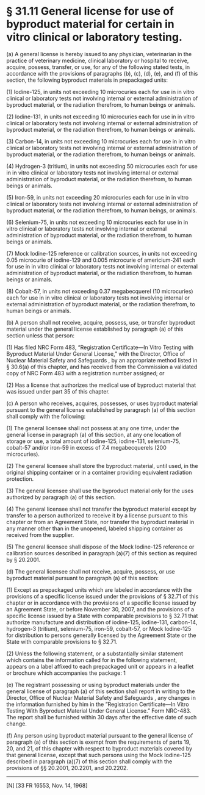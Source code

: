 # § 31.11   General license for use of byproduct material for certain in vitro clinical or laboratory testing.

(a) A general license is hereby issued to any physician, veterinarian in the practice of veterinary medicine, clinical laboratory or hospital to receive, acquire, possess, transfer, or use, for any of the following stated tests, in accordance with the provisions of paragraphs (b), (c), (d), (e), and (f) of this section, the following byproduct materials in prepackaged units:


(1) Iodine-125, in units not exceeding 10 microcuries each for use in in vitro clinical or laboratory tests not involving internal or external administration of byproduct material, or the radiation therefrom, to human beings or animals.


(2) Iodine-131, in units not exceeding 10 microcuries each for use in in vitro clinical or laboratory tests not involving internal or external administration of byproduct material, or the radiation therefrom, to human beings or animals.


(3) Carbon-14, in units not exceeding 10 microcuries each for use in in vitro clinical or laboratory tests not involving internal or external administration of byproduct material, or the radiation therefrom, to human beings or animals.


(4) Hydrogen-3 (tritium), in units not exceeding 50 microcuries each for use in in vitro clinical or laboratory tests not involving internal or external administration of byproduct material, or the radiation therefrom, to human beings or animals.


(5) Iron-59, in units not exceeding 20 microcuries each for use in in vitro clinical or laboratory tests not involving internal or external administration of byproduct material, or the radiation therefrom, to human beings, or animals.


(6) Selenium-75, in units not exceeding 10 microcuries each for use in in vitro clinical or laboratory tests not involving internal or external administration of byproduct material, or the radiation therefrom, to human beings or animals.


(7) Mock Iodine-125 reference or calibration sources, in units not exceeding 0.05 microcurie of iodine-129 and 0.005 microcurie of americium-241 each for use in in vitro clinical or laboratory tests not involving internal or external administration of byproduct material, or the radiation therefrom, to human beings or animals.


(8) Cobalt-57, in units not exceeding 0.37 megabecquerel (10 microcuries) each for use in in vitro clinical or laboratory tests not involving internal or external administration of byproduct material, or the radiation therefrom, to human beings or animals.


(b) A person shall not receive, acquire, possess, use, or transfer byproduct material under the general license established by paragraph (a) of this section unless that person:


(1) Has filed NRC Form 483, “Registration Certificate—In Vitro Testing with Byproduct Material Under General License,” with the Director, Office of Nuclear Material Safety and Safeguards , by an appropriate method listed in § 30.6(a) of this chapter, and has received from the Commission a validated copy of NRC Form 483 with a registration number assigned; or


(2) Has a license that authorizes the medical use of byproduct material that was issued under part 35 of this chapter.


(c) A person who receives, acquires, possesses, or uses byproduct material pursuant to the general license established by paragraph (a) of this section shall comply with the following:


(1) The general licensee shall not possess at any one time, under the general license in paragraph (a) of this section, at any one location of storage or use, a total amount of iodine-125, iodine-131, selenium-75, cobalt-57 and/or iron-59 in excess of 7.4 megabecquerels (200 microcuries).


(2) The general licensee shall store the byproduct material, until used, in the original shipping container or in a container providing equivalent radiation protection.


(3) The general licensee shall use the byproduct material only for the uses authorized by paragraph (a) of this section.


(4) The general licensee shall not transfer the byproduct material except by transfer to a person authorized to receive it by a license pursuant to this chapter or from an Agreement State, nor transfer the byproduct material in any manner other than in the unopened, labeled shipping container as received from the supplier.


(5) The general licensee shall dispose of the Mock Iodine-125 reference or calibration sources described in paragraph (a)(7) of this section as required by § 20.2001.


(d) The general licensee shall not receive, acquire, possess, or use byproduct material pursuant to paragraph (a) of this section:


(1) Except as prepackaged units which are labeled in accordance with the provisions of a specific license issued under the provisions of § 32.71 of this chapter or in accordance with the provisions of a specific license issued by an Agreement State, or before November 30, 2007, and the provisions of a specific license issued by a State with comparable provisions to § 32.71 that authorize manufacture and distribution of iodine-125, iodine-131, carbon-14, hydrogen-3 (tritium), selenium-75, iron-59, cobalt-57, or Mock Iodine-125 for distribution to persons generally licensed by the Agreement State or the State with comparable provisions to § 32.71.


(2) Unless the following statement, or a substantially similar statement which contains the information called for in the following statement, appears on a label affixed to each prepackaged unit or appears in a leaflet or brochure which accompanies the package: 
1

(e) The registrant possessing or using byproduct materials under the general license of paragraph (a) of this section shall report in writing to the Director, Office of Nuclear Material Safety and Safeguards , any changes in the information furnished by him in the ”Registration Certificate—In Vitro Testing With Byproduct Material Under General License.” Form NRC-483. The report shall be furnished within 30 days after the effective date of such change.


(f) Any person using byproduct material pursuant to the general license of paragraph (a) of this section is exempt from the requirements of parts 19, 20, and 21, of this chapter with respect to byproduct materials covered by that general license, except that such persons using the Mock Iodine-125 described in paragraph (a)(7) of this section shall comply with the provisions of §§ 20.2001, 20.2201, and 20.2202.



---

[N] [33 FR 16553, Nov. 14, 1968] 


